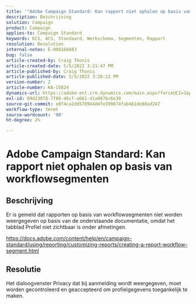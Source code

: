 ```yaml
---
title: '"Adobe Campaign Standard: Kan rapport niet ophalen op basis van workflowsegmenten'''
description: Beschrijving
solution: Campaign
product: Campaign
applies-to: Campaign Standard
keywords: KCS, ACS, Standaard, Werkschema, Segmenten, Rapport
resolution: Resolution
internal-notes: E-000166683
bug: false
article-created-by: Craig Thonis
article-created-date: 5/5/2022 3:21:47 PM
article-published-by: Craig Thonis
article-published-date: 5/5/2022 3:26:12 PM
version-number: 2
article-number: KA-15824
dynamics-url: https://adobe-ent.crm.dynamics.com/main.aspx?forceUCI=1&pagetype=entityrecord&etn=knowledgearticle&id=9599cb0f-87cc-ec11-a7b5-6045bd00d995
exl-id: 09d23078-7f80-46cf-a661-41a9876c6e30
source-git-commit: e8f4ca2dd578944d4fe399074fab461de88ad247
workflow-type: tm+mt
source-wordcount: '90'
ht-degree: 2%

---
```


# Adobe Campaign Standard: Kan rapport niet ophalen op basis van workflowsegmenten

## Beschrijving


Er is gemeld dat rapporten op basis van workflowsegmenten niet worden weergegeven op basis van de onderstaande documentatie, omdat het tabblad Profiel niet zichtbaar is onder afmetingen.

https://docs.adobe.com/content/help/en/campaign-standard/using/reporting/customizing-reports/creating-a-report-workflow-segment.html


## Resolutie


Het dialoogvenster Privacy dat bij aanmelding wordt weergegeven, moet worden gecontroleerd en geaccepteerd om profielgegevens toegankelijk te maken.
